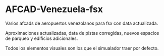 # AFCAD-Venezuela-fsx
Varios afcads de aeropuertos venezolanos para fsx con data actualizada.

Aproximaciones actualizadas, data de pistas corregidas, nuevos espacios de parqueo y edificios adicionales.

Todos los elementos visuales son los que el simualador traer por defecto.
